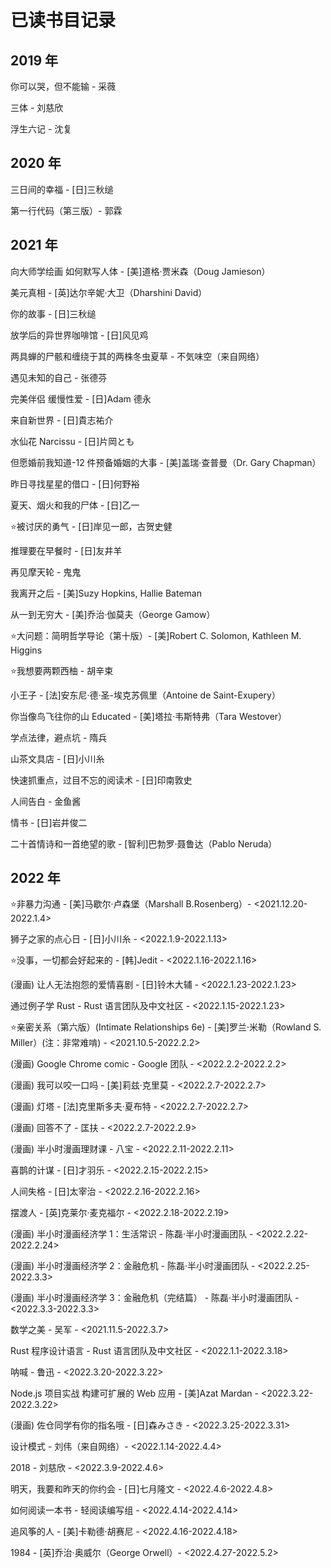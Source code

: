 # 已读书目记录

## 2019 年

你可以哭，但不能输 - 采薇

三体 - 刘慈欣

浮生六记 - 沈复

## 2020 年

三日间的幸福 - \[日\]三秋缒

第一行代码（第三版）\- 郭霖

## 2021 年

向大师学绘画 如何默写人体 - \[美\]道格·贾米森（Doug Jamieson）

美元真相 - \[英\]达尔辛妮·大卫（Dharshini David）

你的故事 - \[日\]三秋缒

放学后的异世界咖啡馆 - \[日\]风见鸡

两具蝉的尸骸和缠绕于其的两株冬虫夏草 - 不気味空（来自网络）

遇见未知的自己 - 张德芬

完美伴侣 缓慢性爱 - \[日\]Adam 德永

来自新世界 - \[日\]貴志祐介

水仙花 Narcissu - \[日\]片岡とも

但愿婚前我知道\-12 件预备婚姻的大事 - \[美\]盖瑞·查普曼（Dr. Gary Chapman）

昨日寻找星星的借口 - \[日\]何野裕

夏天、烟火和我的尸体 - \[日\]乙一

⭐️被讨厌的勇气 - \[日\]岸见一郎，古贺史健

推理要在早餐时 - \[日\]友井羊

再见摩天轮 - 鬼鬼

我离开之后 - \[美\]Suzy Hopkins, Hallie Bateman

从一到无穷大 - \[美\]乔治·伽莫夫（George Gamow）

⭐️大问题：简明哲学导论（第十版）\- \[美\]Robert C. Solomon, Kathleen M. Higgins

⭐️我想要两颗西柚 - 胡辛束

小王子 - \[法\]安东尼·德·圣\-埃克苏佩里（Antoine de Saint-Exupery）

你当像鸟飞往你的山 Educated - \[美\]塔拉·韦斯特弗（Tara Westover）

学点法律，避点坑 - 隋兵

山茶文具店 - \[日\]小川糸

快速抓重点，过目不忘的阅读术 - \[日\]印南敦史

人间告白 - 金鱼酱

情书 - \[日\]岩井俊二

二十首情诗和一首绝望的歌 - \[智利\]巴勃罗·聂鲁达（Pablo Neruda）

## 2022 年

⭐️非暴力沟通 - \[美\]马歇尔·卢森堡（Marshall B.Rosenberg）\- <2021.12.20-2022.1.4>

狮子之家的点心日 - \[日\]小川糸 - <2022.1.9-2022.1.13>

⭐️没事，一切都会好起来的 - \[韩\]Jedit - <2022.1.16-2022.1.16>

(漫画) 让人无法抱怨的爱情喜剧 - \[日\]铃木大辅 - <2022.1.23-2022.1.23>

通过例子学 Rust - Rust 语言团队及中文社区 - <2022.1.15-2022.1.23>

⭐️亲密关系（第六版）(Intimate Relationships 6e) - \[美\]罗兰·米勒（Rowland S. Miller）(注：非常难啃) - <2021.10.5-2022.2.2>

(漫画) Google Chrome comic - Google 团队 - <2022.2.2-2022.2.2>

(漫画) 我可以咬一口吗 - \[美\]莉兹·克里莫 - <2022.2.7-2022.2.7>

(漫画) 灯塔 - \[法\]克里斯多夫·夏布特 - <2022.2.7-2022.2.7>

(漫画) 回答不了 - 匡扶 - <2022.2.7-2022.2.9>

(漫画) 半小时漫画理财课 - 八宝 - <2022.2.11-2022.2.11>

喜鹊的计谋 - \[日\]才羽乐 - <2022.2.15-2022.2.15>

人间失格 - \[日\]太宰治 - <2022.2.16-2022.2.16>

摆渡人 - \[英\]克莱尔·麦克福尔 - <2022.2.18-2022.2.19>

(漫画) 半小时漫画经济学 1：生活常识 - 陈磊·半小时漫画团队 - <2022.2.22-2022.2.24>

(漫画) 半小时漫画经济学 2：金融危机 - 陈磊·半小时漫画团队 - <2022.2.25-2022.3.3>

(漫画) 半小时漫画经济学 3：金融危机（完结篇） - 陈磊·半小时漫画团队 - <2022.3.3-2022.3.3>

数学之美 - 吴军 - <2021.11.5-2022.3.7>

Rust 程序设计语言 - Rust 语言团队及中文社区 - <2022.1.1-2022.3.18>

呐喊 - 鲁迅 - <2022.3.20-2022.3.22>

Node.js 项目实战 构建可扩展的 Web 应用 - \[美\]Azat Mardan - <2022.3.22-2022.3.22>

(漫画) 佐仓同学有你的指名哦 - \[日\]森みさき - <2022.3.25-2022.3.31>

设计模式 - 刘伟（来自网络）\- <2022.1.14-2022.4.4>

2018 - 刘慈欣 - <2022.3.9-2022.4.6>

明天，我要和昨天的你约会 - \[日\]七月隆文 - <2022.4.6-2022.4.8>

如何阅读一本书 - 轻阅读编写组 - <2022.4.14-2022.4.14>

追风筝的人 - \[美\]卡勒德·胡赛尼 - <2022.4.16-2022.4.18>

1984 - \[英\]乔治·奥威尔（George Orwell）\- <2022.4.27-2022.5.2>









